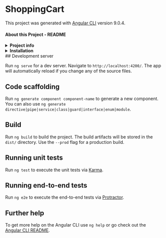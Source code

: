 # ShoppingCart

This project was generated with [Angular CLI](https://github.com/angular/angular-cli) version 9.0.4.
<h4>About this Project - README</h4>
<details class="ml-4" close="">
    <summary>
        <b>Project info</b>
    </summary>
    <b>Built using Angular 9 Framework - @angular/cli</b>
    <p class="ml-4">
        Code: TypeScript, CSS4, jQuery<br />
        Database(REST Api): Persisted with database/db.json(Products) and localStorage(Cart).<br />
        Broken image links are swapped with src/assets/images/placehold.png<br /></p>
</details>
<details class="ml-4" close="">
    <summary>
        <b>Installation</b>
    </summary>
    <b>Installation -- npm install - node dependencies: json-server, @ng-bootstrap/ng-bootstrap,
        @icon/open-iconic</b><br />
    <ol>
        <li>Run ng serve</li>
        <li>Run json-server --watch database/db.json</li>
    </ol>
</details>
## Development server

Run `ng serve` for a dev server. Navigate to `http://localhost:4200/`. The app will automatically reload if you change any of the source files.

## Code scaffolding

Run `ng generate component component-name` to generate a new component. You can also use `ng generate directive|pipe|service|class|guard|interface|enum|module`.

## Build

Run `ng build` to build the project. The build artifacts will be stored in the `dist/` directory. Use the `--prod` flag for a production build.

## Running unit tests

Run `ng test` to execute the unit tests via [Karma](https://karma-runner.github.io).

## Running end-to-end tests

Run `ng e2e` to execute the end-to-end tests via [Protractor](http://www.protractortest.org/).

## Further help

To get more help on the Angular CLI use `ng help` or go check out the [Angular CLI README](https://github.com/angular/angular-cli/blob/master/README.md).
